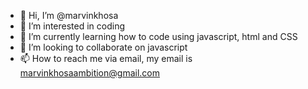 - 👋 Hi, I’m @marvinkhosa
- 👀 I’m interested in coding
- 🌱 I’m currently learning how to code using javascript, html and CSS
- 💞️ I’m looking to collaborate on javascript
- 📫 How to reach me via email, my email is marvinkhosaambition@gmail.com

<!---
marvinkhosa/marvinkhosa is a ✨ special ✨ repository because its `README.md` (this file) appears on your GitHub profile.
You can click the Preview link to take a look at your changes.
--->
